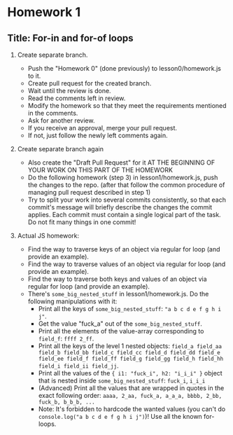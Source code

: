 # Homework 1

## Title: For-in and for-of loops

1.  Create separate branch.
    - Push the "Homework 0" (done previously) to lesson0/homework.js to it.
    - Create pull request for the created branch. 
    - Wait until the review is done.
    - Read the comments left in review.
    - Modify the homework so that they meet the requirements mentioned in the comments.
    - Ask for another review.
    - If you receive an approval, merge your pull request.
    - If not, just follow the newly left comments again.

2.  Create separate branch again
    - Also create the "Draft Pull Request" for it AT THE BEGINNING OF YOUR WORK ON THIS PART OF THE HOMEWORK
    - Do the following homework (step 3) in lesson1/homework.js, push the changes to the repo.
        (after that follow the common procedure of managing pull request described in step 1)
    - Try to split your work into several commits consistently, so that each commit's message will briefly describe
        the changes the commit applies. Each commit must contain a single logical part of the task. Do not fit many things in one commit!

3. Actual JS homework:
    - Find the way to traverse keys of an object via regular for loop (and provide an example).
    - Find the way to traverse values of an object via regular for loop (and provide an example).
    - Find the way to traverse both keys and values of an object via regular for loop (and provide an example).
    - There's `some_big_nested_stuff` in lesson1/homework.js. Do the following manipulations with it:
        - Print all the keys of `some_big_nested_stuff`: `"a b c d e f g h i j"`.
        - Get the value "fuck_a" out of the `some_big_nested_stuff`.
        - Print all the elements of the value-array corresponding to `field_f`: `ffff 2_ff`.
        - Print all the keys of the level 1 nested objects: `field_a field_aa field_b field_bb field_c field_cc field_d field_dd field_e field_ee field_f field_ff field_g field_gg field_h field_hh field_i field_ii field_jj`.
        - Print all the values of the `{ i1: "fuck_i", h2: "i_i_i" }` object that is nested inside `some_big_nested_stuff`: `fuck_i`, `i_i_i`
        - (Advanced) Print all the values that are wrapped in quotes in the exact following order: `aaaa, 2_aa, fuck_a, a_a_a, bbbb, 2_bb, fuck_b, b_b_b, ...`
        - Note: It's forbidden to hardcode the wanted values (you can't do `console.log("a b c d e f g h i j")`)! Use all the known for-loops.
